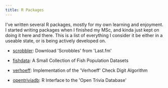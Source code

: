```yaml
---
title: R Packages
---
```


I've written several R packages, mostly for my own learning and enjoyment. I started writing packages when I finished my MSc, and kinda just kept on doing it here and there. This is a list of everything I consider it be either in a useable state, or is being actively developed on. 

-   [scrobbler](/r/scrobbler/): Download 'Scrobbles' from 'Last.fm'

-   [fishdata](/r/fishdata/): A Small Collection of Fish Population Datasets

-   [verhoeff](/r/verhoeff/): Implementation of the 'Verhoeff' Check Digit Algorithm

-   [opentriviadb](/r/opentriviadb/): R Interface to the 'Open Trivia Database'